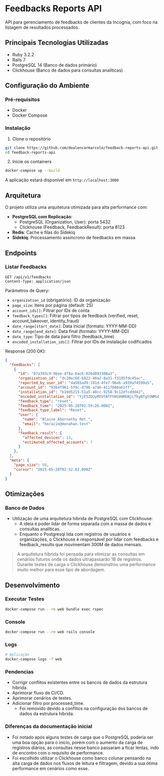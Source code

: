 # Feedbacks Reports API

API para gerenciamento de feedbacks de clientes da Incognia, com foco na listagem de resultados processados.

## Principais Tecnologias Utilizadas

- Ruby 3.2.2
- Rails 7
- PostgreSQL 14 (Banco de dados primário)
- Clickhouse (Banco de dados para consultas analíticas)

## Configuração do Ambiente

### Pré-requisitos

- Docker
- Docker Compose

### Instalação

1. Clone o repositório
```bash
git clone https://github.com/dealencarmarcelo/feedback-reports-api.git
cd feedback-reports-api
```

2. Inicie os containers
```bash
docker-compose up --build
```

A aplicação estará disponível em `http://localhost:3000`

## Arquitetura

O projeto utiliza uma arquitetura otimizada para alta performance com:

- **PostgreSQL com Replicação**: 
  - PostgreSQL (Organization, User): porta 5432
  - Clickhouse (Feedback, FeedbackResult): porta 8123
- **Redis**: Cache e filas do Sidekiq
- **Sidekiq**: Processamento assíncrono de feedbacks em massa

## Endpoints

### Listar Feedbacks

```http
GET /api/v1/feedbacks
Content-Type: application/json
```

Parâmetros de Query:
- `organization_id` (obrigatório): ID da organização
- `page_size`: Itens por página (default: 25)
- `account_ids[]`: Filtrar por IDs de conta
- `feedback_types[]`: Filtrar por tipos de feedback (verified, reset, account_takeover, identity_fraud)
- `date_range[start_date]`: Data inicial (formato: YYYY-MM-DD)
- `date_range[end_date]`: Data final (formato: YYYY-MM-DD)
- `date_type`: Tipo de data para filtro (feedback_time)
- `encoded_installation_ids[]`: Filtrar por IDs de instalação codificados

Response (200 OK):
```json
{
  "feedbacks": [
    {
      "id": "07a393c9-9bee-4f8a-8ac6-026d893308a3",
      "organization_id": "dc20ec6d-b822-40a2-8a31-f3105fdc45ac",
      "reported_by_user_id": "da565ad9-101d-4fe7-96eb-a939af4599a5",
      "account_id": "93b4f961-5f9c-4796-a7a6-4117088a61ff",
      "installation_id": "b19d5215-51a5-40cc-9258-9c12dfcddd42",
      "encoded_installation_id": "YjE5ZDUyMTUtNTFhNS00MGNjLTkyNTgtOWMxMmRmY2RkZDQyOjA3MmIwOGI0LTg5ZWYtNDViYy1iODJmLTk3NGRkZjA0MjE1NQ==",
      "feedback_type": "reset",
      "feedback_time": "2025-05-28T02:59:26.000Z",
      "feedback_type_label": "Reset",
      "user": {
        "name": "Blaine Abernathy Ret.",
        "email": "horacio@monahan.test"
      },
      "feedback_result": {
        "affected_devices": 13,
        "estimated_affected_accounts": 7
      }
    },
  ],
  "meta": {
    "page_size": 50,
    "cursor": "2025-05-28T02:52:02.000Z"
  }
}
```

## Otimizações

### Banco de Dados
- Utilização de uma arquitetura híbrida de PostgreSQL com Clickhouse:
  - A ideia é poder lidar de forma separada com a massa de dados e consultas analíticas.
  - Enquanto o Postgresql lida com registros de usuários e organizações, o Clickhouse é responsável por lidar com feedbacks e feedback_results que movimentam 300M de dados mensais.

> A arquitetura híbrida foi pensada para otimizar as consultas em cenários futuros onde os dados ultrapassarão 1B de registros.
> Durante testes de carga o Clickhouse demonstrou uma performance muito melhor para esse tipo de abordagem.


## Desenvolvimento

### Executar Testes

```bash
docker-compose run --rm web bundle exec rspec
```

### Console

```bash
docker-compose run --rm web rails console
```

### Logs

```bash
# Aplicação
docker-compose logs -f web
```

### Pendencias

- Corrigir conflitos existentes entre os bancos de dados da estrutura híbrida.
- Aprimorar fluxo de CI/CD.
- Aprimorar cenários de testes.
- Adicionar filtro por processed_time.
  - Foi removido devido a conflitos na configuração dos bancos de dados da estrutura híbrida.

### Diferenças da documentação inicial

- Foi notado após alguns testes de carga que o PostgreSQL poderia ser uma boa opção para o início, porém com o aumento da carga de registros diários, as consultas nesse banco passaram a ficar lentas, indo de encontro com o requisito de performance.
- Foi escolhido utilizar o Clickhouse como banco colunar pensando na alta carga de dados nos fluxos de leitura e filtragem, devido a sua ótima performance em cenários como esse.